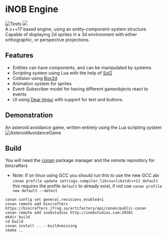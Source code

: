
# iNOB Engine
![Tests](https://github.com/Sh1nku/iNOBEngine/actions/workflows/tests.yml/badge.svg)
![](https://inobstudios.com/LOCCounterBadge/iNOBEngine/responses/pybadges) <br>
A c++17 based engine, using an entity-component-system structure. Capable of displaying 2d sprites in a 3d environment with either orthographic, or perspective projections.
## Features
 - Entities can have components, and can be manipulated by systems
 - Scripting system using Lua with the help of [Sol2](https://github.com/ThePhD/sol2)
 - Collision using [Box2d](https://box2d.org/)
 - Animation system for sprites
 - Event-Subscriber model for having different gameobjects react to events
 - UI using [Dear Imgui](https://github.com/ocornut/imgui) with support for text and buttons.
## Demonstration
An asteroid avoidance game, written entirely using the Lua scripting system
![AsteroidAvoidanceGame](https://i.imgur.com/8yT1eZm.gif)

## Build
You will need the [conan](https://conan.io/) package manager and the remote repository for bincrafters
- Note: If on linux using GCC you should run this to use the new GCC abi `conan profile update settings.compiler.libcxx=libstdc++11 default`
this requires the profile `default` to already exist, if not use `conan profile new default --detect`
```
conan config set general.revisions_enabled=1
conan remote add bincrafters https://bincrafters.jfrog.io/artifactory/api/conan/public-conan
conan remote add inobstudios http://inobstudios.com:20301
mkdir build
cd build
conan install .. --build=missing
cmake ..
```
